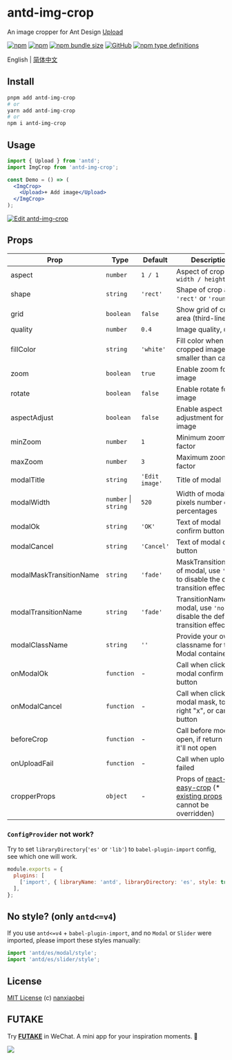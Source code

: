 # antd-img-crop

An image cropper for Ant Design [Upload](https://ant.design/components/upload/)

[![npm](https://img.shields.io/npm/v/antd-img-crop.svg?style=flat-square)](https://www.npmjs.com/package/antd-img-crop)
[![npm](https://img.shields.io/npm/dt/antd-img-crop?style=flat-square)](https://www.npmtrends.com/antd-img-crop)
[![npm bundle size](https://img.shields.io/bundlephobia/minzip/antd-img-crop?style=flat-square)](https://bundlephobia.com/result?p=antd-img-crop)
[![GitHub](https://img.shields.io/github/license/nanxiaobei/antd-img-crop?style=flat-square)](https://github.com/nanxiaobei/antd-img-crop/blob/main/LICENSE)
[![npm type definitions](https://img.shields.io/npm/types/typescript?style=flat-square)](https://github.com/nanxiaobei/antd-img-crop/blob/main/src/types.ts)

English | [简体中文](./README.zh-CN.md)

## Install

```sh
pnpm add antd-img-crop
# or
yarn add antd-img-crop
# or
npm i antd-img-crop
```

## Usage

```jsx harmony
import { Upload } from 'antd';
import ImgCrop from 'antd-img-crop';

const Demo = () => (
  <ImgCrop>
    <Upload>+ Add image</Upload>
  </ImgCrop>
);
```

[![Edit antd-img-crop](https://codesandbox.io/static/img/play-codesandbox.svg)](https://codesandbox.io/s/antd-img-crop-4qoom5p9x4?fontsize=14&hidenavigation=1&theme=dark)

## Props

| Prop                    | Type                 | Default        | Description                                                                        |
| ----------------------- | -------------------- | -------------- | ---------------------------------------------------------------------------------- |
| aspect                  | `number`             | `1 / 1`        | Aspect of crop area , `width / height`                                             |
| shape                   | `string`             | `'rect'`       | Shape of crop area, `'rect'` or `'round'`                                          |
| grid                    | `boolean`            | `false`        | Show grid of crop area (third-lines)                                               |
| quality                 | `number`             | `0.4`          | Image quality, `0 ~ 1`                                                             |
| fillColor               | `string`             | `'white'`      | Fill color when cropped image smaller than canvas                                  |
| zoom                    | `boolean`            | `true`         | Enable zoom for image                                                              |
| rotate                  | `boolean`            | `false`        | Enable rotate for image                                                            |
| aspectAdjust            | `boolean`            | `false`        | Enable aspect adjustment for image                                                 |
| minZoom                 | `number`             | `1`            | Minimum zoom factor                                                                |
| maxZoom                 | `number`             | `3`            | Maximum zoom factor                                                                |
| modalTitle              | `string`             | `'Edit image'` | Title of modal                                                                     |
| modalWidth              | `number` \| `string` | `520`          | Width of modal in pixels number or percentages                                     |
| modalOk                 | `string`             | `'OK'`         | Text of modal confirm button                                                       |
| modalCancel             | `string`             | `'Cancel'`     | Text of modal cancel button                                                        |
| modalMaskTransitionName | `string`             | `'fade'`       | MaskTransitionName of modal, use `'none'` to disable the default transition effect |
| modalTransitionName     | `string`             | `'fade'`       | TransitionName of modal, use `'none'` to disable the default transition effect     |
| modalClassName          | `string`             | `''`           | Provide your own classname for the Modal container                                 |
| onModalOk               | `function`           | -              | Call when click modal confirm button                                               |
| onModalCancel           | `function`           | -              | Call when click modal mask, top right "x", or cancel button                        |
| beforeCrop              | `function`           | -              | Call before modal open, if return `false`, it'll not open                          |
| onUploadFail            | `function`           | -              | Call when upload failed                                                            |
| cropperProps            | `object`             | -              | Props of [react-easy-crop] (\* [existing props] cannot be overridden)              |

### `ConfigProvider` not work?

Try to set `libraryDirectory`(`'es'` or `'lib'`) to `babel-plugin-import` config, see which one will work.

```js
module.exports = {
  plugins: [
    ['import', { libraryName: 'antd', libraryDirectory: 'es', style: true }],
  ],
};
```

## No style? (only `antd<=v4`)

If you use `antd<=v4` + `babel-plugin-import`, and no `Modal` or `Slider` were imported, please import these styles manually:

```js
import 'antd/es/modal/style';
import 'antd/es/slider/style';
```

## License

[MIT License](https://github.com/nanxiaobei/antd-img-crop/blob/main/LICENSE) (c) [nanxiaobei](https://lee.so/)

[react-easy-crop]: https://github.com/ricardo-ch/react-easy-crop#props
[existing props]: https://github.com/nanxiaobei/antd-img-crop/blob/main/src/EasyCrop.tsx#L74-L93

## FUTAKE

Try [**FUTAKE**](https://sotake.com/futake) in WeChat. A mini app for your inspiration moments. 🌈

![](https://s3.bmp.ovh/imgs/2022/07/21/452dd47aeb790abd.png)

```

```
